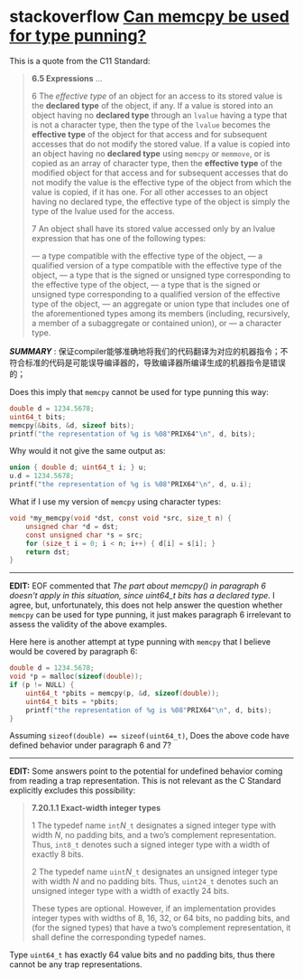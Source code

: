 
# stackoverflow [Can memcpy be used for type punning?](https://stackoverflow.com/questions/38601780/can-memcpy-be-used-for-type-punning)



This is a quote from the C11 Standard:

> **6.5 Expressions**
> ...
>
> 6 The *effective type* of an object for an access to its stored value is the **declared type** of the object, if any. If a value is stored into an object having no **declared type** through an `lvalue` having a type that is not a character type, then the type of the `lvalue` becomes the **effective type** of the object for that access and for subsequent accesses that do not modify the stored value. If a value is copied into an object having no **declared type** using `memcpy` or `memmove`, or is copied as an array of character type, then the **effective type** of the modified object for that access and for subsequent accesses that do not modify the value is the effective type of the object from which the value is copied, if it has one. For all other accesses to an object having no declared type, the effective type of the object is simply the type of the lvalue used for the access.
>
> 7 An object shall have its stored value accessed only by an lvalue expression that has one of the following types:
>
> — a type compatible with the effective type of the object,
> — a qualified version of a type compatible with the effective type of the object,
> — a type that is the signed or unsigned type corresponding to the effective type of the object,
> — a type that is the signed or unsigned type corresponding to a qualified version of the effective type of the object,
> — an aggregate or union type that includes one of the aforementioned types among its members (including, recursively, a member of a subaggregate or contained union), or
> — a character type.

***SUMMARY*** : 保证compiler能够准确地将我们的代码翻译为对应的机器指令；不符合标准的代码是可能误导编译器的，导致编译器所编译生成的机器指令是错误的；





Does this imply that `memcpy` cannot be used for type punning this way:

```c
double d = 1234.5678;
uint64_t bits;
memcpy(&bits, &d, sizeof bits);
printf("the representation of %g is %08"PRIX64"\n", d, bits);
```

Why would it not give the same output as:

```c
union { double d; uint64_t i; } u;
u.d = 1234.5678;
printf("the representation of %g is %08"PRIX64"\n", d, u.i);
```

What if I use my version of `memcpy` using character types:

```c
void *my_memcpy(void *dst, const void *src, size_t n) {
    unsigned char *d = dst;
    const unsigned char *s = src;
    for (size_t i = 0; i < n; i++) { d[i] = s[i]; }
    return dst;
}
```

------

**EDIT:** EOF commented that *The part about memcpy() in paragraph 6 doesn't apply in this situation, since uint64_t bits has a declared type.* I agree, but, unfortunately, this does not help answer the question whether `memcpy` can be used for type punning, it just makes paragraph 6 irrelevant to assess the validity of the above examples.

Here here is another attempt at type punning with `memcpy` that I believe would be covered by paragraph 6:

```c
double d = 1234.5678;
void *p = malloc(sizeof(double));
if (p != NULL) {
    uint64_t *pbits = memcpy(p, &d, sizeof(double));
    uint64_t bits = *pbits;
    printf("the representation of %g is %08"PRIX64"\n", d, bits);
}
```

Assuming `sizeof(double) == sizeof(uint64_t)`, Does the above code have defined behavior under paragraph 6 and 7?

------

**EDIT:** Some answers point to the potential for undefined behavior coming from reading a trap representation. This is not relevant as the C Standard explicitly excludes this possibility:

> **7.20.1.1 Exact-width integer types**
>
> 1 The typedef name `int`*N*`_t` designates a signed integer type with width *N*, no padding bits, and a two’s complement representation. Thus, `int8_t` denotes such a signed integer type with a width of exactly 8 bits.
>
> 2 The typedef name `uint`*N*`_t` designates an unsigned integer type with width *N* and no padding bits. Thus, `uint24_t` denotes such an unsigned integer type with a width of exactly 24 bits.
>
> These types are optional. However, if an implementation provides integer types with widths of 8, 16, 32, or 64 bits, no padding bits, and (for the signed types) that have a two’s complement representation, it shall define the corresponding typedef names.

Type `uint64_t` has exactly 64 value bits and no padding bits, thus there cannot be any trap representations.